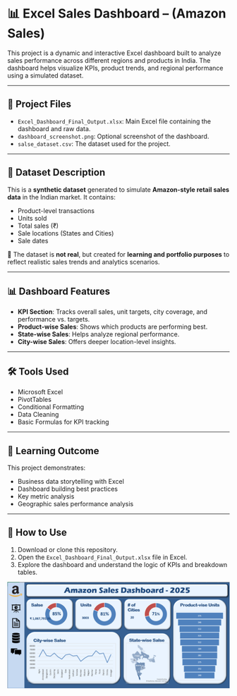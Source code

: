 # 📊 Excel Sales Dashboard – (Amazon Sales)

This project is a dynamic and interactive Excel dashboard built to analyze sales performance across different regions and products in India. The dashboard helps visualize KPIs, product trends, and regional performance using a simulated dataset.

---


## 📁 Project Files

- `Excel_Dashboard_Final_Output.xlsx`: Main Excel file containing the dashboard and raw data.
- `dashboard_screenshot.png`: Optional screenshot of the dashboard.
- `salse_dataset.csv`: The dataset used for the project.

---

## 🧾 Dataset Description

This is a **synthetic dataset** generated to simulate **Amazon-style retail sales data** in the Indian market. It contains:
- Product-level transactions
- Units sold
- Total sales (₹)
- Sale locations (States and Cities)
- Sale dates

🔸 The dataset is **not real**, but created for **learning and portfolio purposes** to reflect realistic sales trends and analytics scenarios.

---

## 📊 Dashboard Features

- **KPI Section**: Tracks overall sales, unit targets, city coverage, and performance vs. targets.
- **Product-wise Sales**: Shows which products are performing best.
- **State-wise Sales**: Helps analyze regional performance.
- **City-wise Sales**: Offers deeper location-level insights.

---

## 🛠 Tools Used

- Microsoft Excel
- PivotTables
- Conditional Formatting
- Data Cleaning
- Basic Formulas for KPI tracking

---

## 🎯 Learning Outcome

This project demonstrates:
- Business data storytelling with Excel
- Dashboard building best practices
- Key metric analysis
- Geographic sales performance analysis

---

## 📌 How to Use

1. Download or clone this repository.
2. Open the `Excel_Dashboard_Final_Output.xlsx` file in Excel.
3. Explore the dashboard and understand the logic of KPIs and breakdown tables.


![dashboard_screenshot](dashboard_screenshot.PNG)
